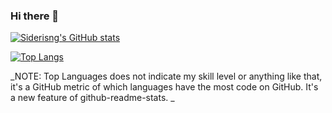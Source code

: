### Hi there 👋

<!--
**siderisng/siderisng** is a ✨ _special_ ✨ repository because its `README.md` (this file) appears on your GitHub profile.

Here are some ideas to get you started:

- 🔭 I’m currently working on ...
- 🌱 I’m currently learning ...
- 👯 I’m looking to collaborate on ...
- 🤔 I’m looking for help with ...
- 💬 Ask me about ...
- 📫 How to reach me: ...
- 😄 Pronouns: ...
- ⚡ Fun fact: ...
-->

[![Siderisng's GitHub stats](https://github-readme-stats.vercel.app/api?username=siderisng&count_private=true&include_all_commits=true&show_icons=true&theme=bear&hide=issues,contribs)](https://github.com/anuraghazra/github-readme-stats)


[![Top Langs](https://github-readme-stats.vercel.app/api/top-langs/?username=siderisng&count_private=true&include_all_commits=true&show_icons=true&theme=bear&layout=compact)](https://github.com/anuraghazra/github-readme-stats)

_NOTE: Top Languages does not indicate my skill level or anything like that, it's a GitHub metric of which languages have the most code on GitHub. It's a new feature of github-readme-stats.
_
